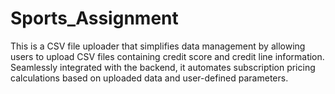 # Sports_Assignment
This is a CSV file uploader that simplifies data management by allowing users to upload CSV files containing credit score and credit line information. Seamlessly integrated with the backend, it automates subscription pricing calculations based on uploaded data and user-defined parameters. 
